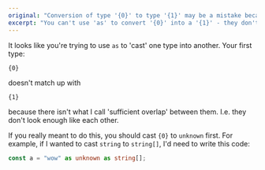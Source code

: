 ```yaml
---
original: "Conversion of type '{0}' to type '{1}' may be a mistake because neither type sufficiently overlaps with the other. If this was intentional, convert the expression to 'unknown' first."
excerpt: "You can't use 'as' to convert '{0}' into a '{1}' - they don't share enough in common."
---
```


It looks like you're trying to use `as` to 'cast' one type into another. Your first type:

```
{0}
```

doesn't match up with

```
{1}
```

because there isn't what I call 'sufficient overlap' between them. I.e. they don't look enough like each other.

If you really meant to do this, you should cast `{0}` to `unknown` first. For example, if I wanted to cast `string` to `string[]`, I'd need to write this code:

```ts twoslash
const a = "wow" as unknown as string[];
```
